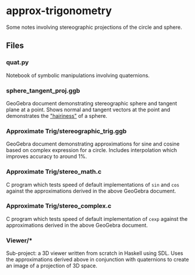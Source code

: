 approx-trigonometry
===================
Some notes involving stereographic projections of the circle and sphere.

Files
-----

### quat.py
Notebook of symbolic manipulations involving quaternions.

### sphere_tangent_proj.ggb
GeoGebra document demonstrating stereographic sphere and tangent plane at a
point. Shows normal and tangent vectors at the point and demonstrates the 
["hairiness"](https://en.wikipedia.org/wiki/Hairy_ball_theorem) of a sphere.


### Approximate Trig/stereographic_trig.ggb
GeoGebra document demonstrating approximations for sine and cosine based on
complex expression for a circle. Includes interpolation which improves accuracy
to around 1%.

### Approximate Trig/stereo_math.c
C program which tests speed of default implementations of `sin` and `cos` against 
the approximations derived in the above GeoGebra document.

### Approximate Trig/stereo_complex.c
C program which tests speed of default implementation of `cexp` against the
approximations derived in the above GeoGebra document.


### Viewer/\*
Sub-project: a 3D viewer written from scratch in Haskell using SDL. Uses the
approximations derived above in conjunction with quaternions to create an
image of a projection of 3D space.
